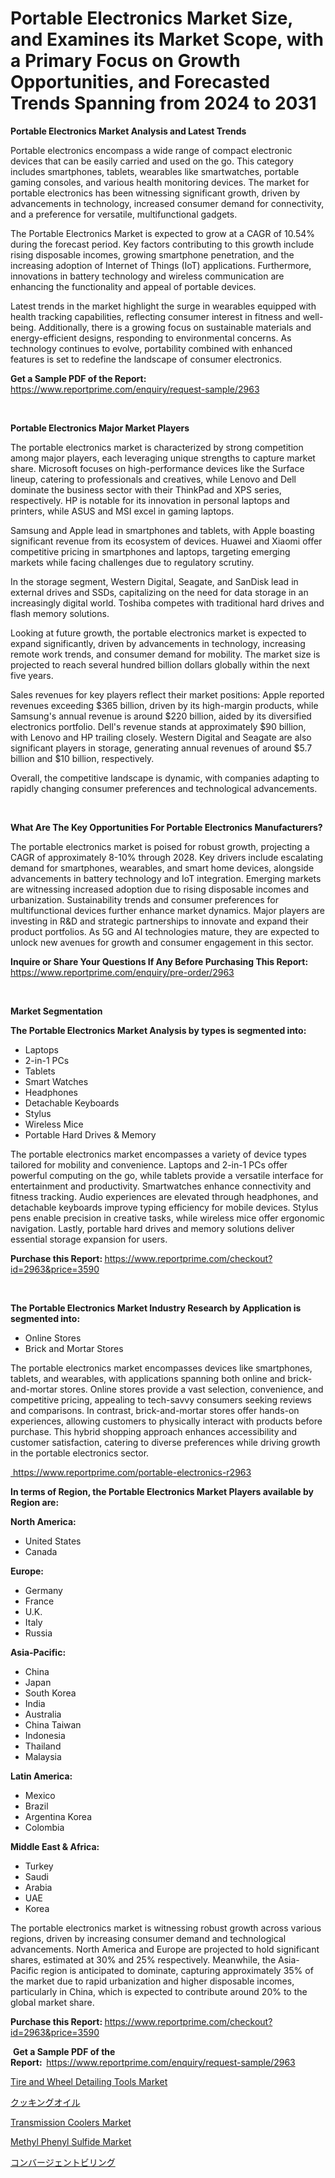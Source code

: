 <p><h1>Portable Electronics Market Size, and Examines its Market Scope, with a Primary Focus on Growth Opportunities, and Forecasted Trends Spanning from 2024 to 2031</h1></p><p><strong>Portable Electronics Market Analysis and Latest Trends</strong></p>
<p><p>Portable electronics encompass a wide range of compact electronic devices that can be easily carried and used on the go. This category includes smartphones, tablets, wearables like smartwatches, portable gaming consoles, and various health monitoring devices. The market for portable electronics has been witnessing significant growth, driven by advancements in technology, increased consumer demand for connectivity, and a preference for versatile, multifunctional gadgets.</p><p>The Portable Electronics Market is expected to grow at a CAGR of 10.54% during the forecast period. Key factors contributing to this growth include rising disposable incomes, growing smartphone penetration, and the increasing adoption of Internet of Things (IoT) applications. Furthermore, innovations in battery technology and wireless communication are enhancing the functionality and appeal of portable devices.</p><p>Latest trends in the market highlight the surge in wearables equipped with health tracking capabilities, reflecting consumer interest in fitness and well-being. Additionally, there is a growing focus on sustainable materials and energy-efficient designs, responding to environmental concerns. As technology continues to evolve, portability combined with enhanced features is set to redefine the landscape of consumer electronics.</p></p>
<p><strong>Get a Sample PDF of the Report:&nbsp;</strong> <a href="https://www.reportprime.com/enquiry/request-sample/2963">https://www.reportprime.com/enquiry/request-sample/2963</a></p>
<p>&nbsp;</p>
<p><strong>Portable Electronics Major Market Players</strong></p>
<p><p>The portable electronics market is characterized by strong competition among major players, each leveraging unique strengths to capture market share. Microsoft focuses on high-performance devices like the Surface lineup, catering to professionals and creatives, while Lenovo and Dell dominate the business sector with their ThinkPad and XPS series, respectively. HP is notable for its innovation in personal laptops and printers, while ASUS and MSI excel in gaming laptops.</p><p>Samsung and Apple lead in smartphones and tablets, with Apple boasting significant revenue from its ecosystem of devices. Huawei and Xiaomi offer competitive pricing in smartphones and laptops, targeting emerging markets while facing challenges due to regulatory scrutiny.</p><p>In the storage segment, Western Digital, Seagate, and SanDisk lead in external drives and SSDs, capitalizing on the need for data storage in an increasingly digital world. Toshiba competes with traditional hard drives and flash memory solutions.</p><p>Looking at future growth, the portable electronics market is expected to expand significantly, driven by advancements in technology, increasing remote work trends, and consumer demand for mobility. The market size is projected to reach several hundred billion dollars globally within the next five years.</p><p>Sales revenues for key players reflect their market positions: Apple reported revenues exceeding $365 billion, driven by its high-margin products, while Samsung's annual revenue is around $220 billion, aided by its diversified electronics portfolio. Dell's revenue stands at approximately $90 billion, with Lenovo and HP trailing closely. Western Digital and Seagate are also significant players in storage, generating annual revenues of around $5.7 billion and $10 billion, respectively. </p><p>Overall, the competitive landscape is dynamic, with companies adapting to rapidly changing consumer preferences and technological advancements.</p></p>
<p>&nbsp;</p>
<p><strong>What Are The Key Opportunities For Portable Electronics Manufacturers?</strong></p>
<p><p>The portable electronics market is poised for robust growth, projecting a CAGR of approximately 8-10% through 2028. Key drivers include escalating demand for smartphones, wearables, and smart home devices, alongside advancements in battery technology and IoT integration. Emerging markets are witnessing increased adoption due to rising disposable incomes and urbanization. Sustainability trends and consumer preferences for multifunctional devices further enhance market dynamics. Major players are investing in R&D and strategic partnerships to innovate and expand their product portfolios. As 5G and AI technologies mature, they are expected to unlock new avenues for growth and consumer engagement in this sector.</p></p>
<p><strong>Inquire or Share Your Questions If Any Before Purchasing This Report:</strong> <a href="https://www.reportprime.com/enquiry/pre-order/2963">https://www.reportprime.com/enquiry/pre-order/2963</a></p>
<p>&nbsp;</p>
<p><strong>Market Segmentation</strong></p>
<p><strong>The Portable Electronics Market Analysis by types is segmented into:</strong></p>
<p><ul><li>Laptops</li><li>2-in-1 PCs</li><li>Tablets</li><li>Smart Watches</li><li>Headphones</li><li>Detachable Keyboards</li><li>Stylus</li><li>Wireless Mice</li><li>Portable Hard Drives & Memory</li></ul></p>
<p><p>The portable electronics market encompasses a variety of device types tailored for mobility and convenience. Laptops and 2-in-1 PCs offer powerful computing on the go, while tablets provide a versatile interface for entertainment and productivity. Smartwatches enhance connectivity and fitness tracking. Audio experiences are elevated through headphones, and detachable keyboards improve typing efficiency for mobile devices. Stylus pens enable precision in creative tasks, while wireless mice offer ergonomic navigation. Lastly, portable hard drives and memory solutions deliver essential storage expansion for users.</p></p>
<p><strong>Purchase this Report:&nbsp;</strong><a href="https://www.reportprime.com/checkout?id=2963&price=3590">https://www.reportprime.com/checkout?id=2963&price=3590</a></p>
<p>&nbsp;</p>
<p><strong>The Portable Electronics Market Industry Research by Application is segmented into:</strong></p>
<p><ul><li>Online Stores</li><li>Brick and Mortar Stores</li></ul></p>
<p><p>The portable electronics market encompasses devices like smartphones, tablets, and wearables, with applications spanning both online and brick-and-mortar stores. Online stores provide a vast selection, convenience, and competitive pricing, appealing to tech-savvy consumers seeking reviews and comparisons. In contrast, brick-and-mortar stores offer hands-on experiences, allowing customers to physically interact with products before purchase. This hybrid shopping approach enhances accessibility and customer satisfaction, catering to diverse preferences while driving growth in the portable electronics sector.</p></p>
<p><a href="https://www.reportprime.com/portable-electronics-r2963">&nbsp;https://www.reportprime.com/portable-electronics-r2963</a></p>
<p><strong>In terms of Region, the Portable Electronics Market Players available by Region are:</strong></p>
<p>
    <p> <strong> North America: </strong>
        <ul>
            <li>United States</li>
            <li>Canada</li>
        </ul>
        </p> 
    <p> <strong> Europe: </strong>
        <ul>
            <li>Germany</li>
            <li>France</li>
            <li>U.K.</li>
            <li>Italy</li>
            <li>Russia</li>
        </ul>
        </p> 
    <p> <strong> Asia-Pacific: </strong>
        <ul>
            <li>China</li>
            <li>Japan</li>
            <li>South Korea</li>
            <li>India</li>
            <li>Australia</li>
            <li>China Taiwan</li>
            <li>Indonesia</li>
            <li>Thailand</li>
            <li>Malaysia</li>
        </ul>
        </p> 
    <p> <strong> Latin America: </strong>
        <ul>
            <li>Mexico</li>
            <li>Brazil</li>
            <li>Argentina Korea</li>
            <li>Colombia</li>
        </ul>
        </p> 
    <p> <strong> Middle East & Africa: </strong>
        <ul>
            <li>Turkey</li>
            <li>Saudi</li>
            <li>Arabia</li>
            <li>UAE</li>
            <li>Korea</li>
        </ul>
    </p>
    </p>
<p><p>The portable electronics market is witnessing robust growth across various regions, driven by increasing consumer demand and technological advancements. North America and Europe are projected to hold significant shares, estimated at 30% and 25% respectively. Meanwhile, the Asia-Pacific region is anticipated to dominate, capturing approximately 35% of the market due to rapid urbanization and higher disposable incomes, particularly in China, which is expected to contribute around 20% to the global market share.</p></p>
<p><strong>Purchase this Report: </strong><a href="https://www.reportprime.com/checkout?id=2963&price=3590">https://www.reportprime.com/checkout?id=2963&price=3590</a></p>
<p>&nbsp;<strong>Get a Sample PDF of the Report:&nbsp;&nbsp;</strong><a href="https://www.reportprime.com/enquiry/request-sample/2963">https://www.reportprime.com/enquiry/request-sample/2963</a></p>
<p><strong></strong></p>
<p><p><a href="https://medium.com/@adamramos708/strategic-roadmap-to-success-global-tire-and-wheel-detailing-tools-market-analysis-2024-2031-aabb36402d40">Tire and Wheel Detailing Tools Market</a></p><p><a href="https://medium.com/@vivakuvalis2005/%E6%96%99%E7%90%86%E6%B2%B9%E5%B8%82%E5%A0%B4-%E3%82%B0%E3%83%AD%E3%83%BC%E3%83%90%E3%83%AB%E3%81%8A%E3%82%88%E3%81%B3%E5%9C%B0%E5%9F%9F%E5%88%86%E6%9E%90-%E3%82%A8%E3%83%B3%E3%83%89%E3%83%A6%E3%83%BC%E3%82%B6%E3%83%BC-%E8%A3%BD%E5%93%81-%E5%9C%B0%E5%9F%9F%E3%81%AB%E7%84%A6%E7%82%B9%E3%82%92%E5%BD%93%E3%81%A6%E3%81%9F%E5%88%86%E6%9E%90%E3%81%A8%E4%BA%88%E6%B8%AC-2024%E5%B9%B4-2031%E5%B9%B4-3d98b8d2e662">クッキングオイル</a></p><p><a href="https://issuu.com/reportprime-2/docs/transmission-coolers-market-size-20_16bba30720cb17">Transmission Coolers Market</a></p><p><a href="https://www.linkedin.com/pulse/global-methyl-phenyl-sulfide-market-opportunities-co3if?trackingId=auAqkA1qSYSu9qXFZHrHlQ%3D%3D">Methyl Phenyl Sulfide Market</a></p><p><a href="https://medium.com/@georgeannauce/%E5%8F%8E%E6%96%82%E8%AA%B2%E9%87%91%E3%81%AE%E5%B8%82%E5%A0%B4%E8%A6%8F%E6%A8%A1-%E5%B8%82%E5%A0%B4%E3%82%BB%E3%82%B0%E3%83%A1%E3%83%B3%E3%83%86%E3%83%BC%E3%82%B7%E3%83%A7%E3%83%B3-%E5%B8%82%E5%A0%B4%E5%8B%95%E5%90%91-%E6%88%90%E9%95%B7%E5%88%86%E6%9E%90%E3%81%AE%E4%BA%88%E6%B8%AC%E3%82%922031%E5%B9%B4%E3%81%BE%E3%81%A7-7e2dfcb0053c">コンバージェントビリング</a></p></p>